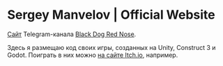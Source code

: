 # Sergey Manvelov | Official Website

[Сайт][1] Telegram-канала [Black Dog Red Nose][2].

Здесь я размещаю код своих игры, созданных на Unity, Construct 3 и Godot.
Поиграть в них можно [на сайте Itch.io][3], например.

[1]:	https://kawaiier.github.io
[2]:	https://t.me/blackdogrednose
[3]:	https://kawaiier.itch.io